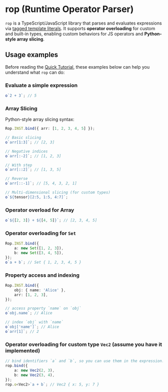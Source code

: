 # rop (Runtime Operator Parser)

`rop` is a TypeScript/JavaScript library that parses and evaluates expressions via [tagged template literals](https://developer.mozilla.org/en-US/docs/Web/JavaScript/Reference/Template_literals#tagged_templates). It supports **operator overloading** for custom and built-in types, enabling custom behaviors for JS operators and **Python-style array slicing**.

## Usage examples

Before reading the [Quick Tutorial](./test/quick-tutorial.test.ts), these examples below can help you understand what `rop` can do:

### Evaluate a simple expression

```ts
o`2 + 3`; // 5
```

### Array Slicing

Python-style array slicing syntax:

```ts
Rop.INST.bind({ arr: [1, 2, 3, 4, 5] });

// Basic slicing
o`arr[1:3]`; // [2, 3]

// Negative indices
o`arr[:-2]`; // [1, 2, 3]

// With step
o`arr[::2]`; // [1, 3, 5]

// Reverse
o`arr[::-1]`; // [5, 4, 3, 2, 1]

// Multi-dimensional slicing (for custom types)
o`${tensor}[2:5, 1:5, 4:7]`;
```

### Operator overload for Array

```ts
o`${[2, 3]} + ${[4, 5]}`; // [2, 3, 4, 5]
```

### Operator overloading for `Set`

```ts
Rop.INST.bind({
	a: new Set([1, 2, 3]),
	b: new Set([3, 4, 5]),
});
o`a + b`; // Set { 1, 2, 3, 4, 5 }
```

### Property access and indexing

```ts
Rop.INST.bind({
	obj: { name: 'Alice' },
	arr: [1, 2, 3],
});

// access property `name` on `obj`
o`obj.name`; // Alice

// index `obj` with `name`
o`obj['name']`; // Alice
o`arr[1]`; // 2
```

### Operator overloading for custom type `Vec2` (assume you have it implemented)

```ts
// bind identifiers `a` and `b`, so you can use them in the expression.
rop.bind({
	a: new Vec2(2, 3),
	b: new Vec2(3, 4),
});
rop.o<Vec2>`a + b`; // Vec2 { x: 5, y: 7 }
```

